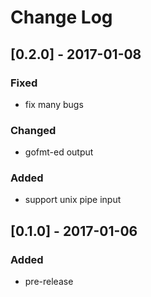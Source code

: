 # Change Log

## [0.2.0] - 2017-01-08
### Fixed
- fix many bugs

### Changed
- gofmt-ed output

### Added
- support unix pipe input


## [0.1.0] - 2017-01-06
### Added
- pre-release
